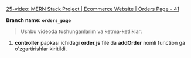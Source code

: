 [25-video: MERN Stack Project | Ecommerce Website | Orders Page - 41
](https://youtu.be/Xp2QvG8LhK8)

**Branch name: `orders_page`**

> Ushbu videoda tushunganlarim va ketma-ketliklar:
1. **controller** papkasi ichidagi **order.js** file da **addOrder** nomli function ga o'zgartirishlar kiritildi.